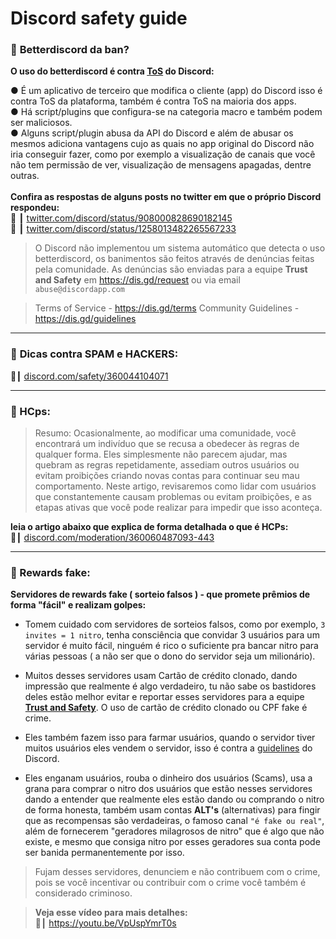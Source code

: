 # Discord safety guide
### 📜 **Betterdiscord da ban?**
**__O uso do betterdiscord é contra [ToS](https://dis.gd/terms) do Discord:__**

●  É um aplicativo de terceiro que modifica o cliente (app) do Discord isso é contra ToS da plataforma, também é contra ToS na maioria dos apps.<br>
●  Há script/plugins que configura-se na categoria macro e também podem ser maliciosos.<br>
● Alguns script/plugin abusa da API do Discord e além de abusar os mesmos adiciona vantagens cujo as quais no app original do Discord não iria conseguir fazer, como por exemplo a visualização de canais que você não tem permissão de ver, visualização de mensagens apagadas, dentre outras.<br><br>
**__Confira as respostas de alguns posts no twitter em que o próprio Discord respondeu:__**<br>
:link: ┃ [twitter.com/discord/status/908000828690182145](https://twitter.com/discord/status/908000828690182145)<br>
:link: ┃ [twitter.com/discord/status/1258013482265567233](https://twitter.com/discord/status/1258013482265567233)<br>

> O Discord não implementou um sistema automático que detecta o uso betterdiscord, os banimentos são feitos através de denúncias feitas pela comunidade. As denúncias são enviadas para a equipe **Trust and Safety** em https://dis.gd/request ou via email `abuse@discordapp.com`

> Terms of Service - <https://dis.gd/terms>
> Community Guidelines - <https://dis.gd/guidelines>
---
### 📜 **__Dicas contra SPAM e HACKERS:__**
:link:┃ [discord.com/safety/360044104071](https://discord.com/safety/360044104071-Tips-against-spam-and-hacking)

---
### 📜 HCps:
> Resumo: Ocasionalmente, ao modificar uma comunidade, você encontrará um indivíduo que se recusa a obedecer às regras de qualquer forma. Eles simplesmente não parecem ajudar, mas quebram as regras repetidamente, assediam outros usuários ou evitam proibições criando novas contas para continuar seu mau comportamento. Neste artigo, revisaremos como lidar com usuários que constantemente causam problemas ou evitam proibições, e as etapas ativas que você pode realizar para impedir que isso aconteça.

**__leia o artigo abaixo que explica de forma detalhada o que é HCPs:__**<br>
:link:┃ [discord.com/moderation/360060487093-443](https://discord.com/moderation/360060487093-443)

---
### 📜 Rewards fake:
**Servidores de  rewards fake ( sorteio falsos ) - que promete prêmios de forma "fácil" e realizam golpes:** 
- Tomem cuidado com servidores de sorteios falsos, como por exemplo, `3 invites = 1 nitro`, tenha consciência que convidar 3 usuários para um servidor é muito fácil, ninguém é rico o suficiente pra bancar nitro para várias pessoas ( a não ser que o dono do servidor seja um milionário).<br>
       
- Muitos desses servidores usam Cartão de crédito clonado, dando impressão que realmente é algo verdadeiro, tu não sabe os bastidores deles estão melhor evitar e reportar esses servidores para a equipe [**Trust and Safety**](https://dis.gd/request). O uso de cartão de crédito clonado ou CPF fake é crime.
    
- Eles também fazem isso para farmar usuários, quando o servidor tiver muitos usuários eles vendem o servidor, isso é contra a [guidelines](https://dis.gd/guidelines) do Discord.
    
- Eles enganam usuários, rouba o dinheiro dos usuários (Scams), usa a grana para comprar o nitro dos usuários que estão nesses servidores dando a entender que realmente eles estão dando ou comprando o nitro de forma honesta, também usam contas **ALT's** (alternativas) para fingir que as recompensas são verdadeiras, o famoso canal `"é fake ou real"`, além de fornecerem "geradores milagrosos de  nitro" que é algo que não existe, e mesmo que consiga nitro por esses geradores sua conta pode ser banida permanentemente por isso.
    
> Fujam desses servidores, denunciem e não contribuem com o crime, pois se você incentivar ou contribuir com o crime você também é considerado criminoso.
    
> **Veja esse vídeo para mais detalhes:**<br>
> :link:┃ <https://youtu.be/VpUspYmrT0s>
